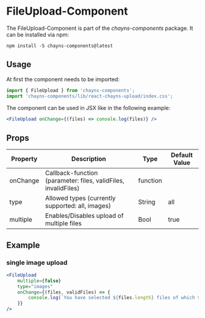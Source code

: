 # FileUpload-Component #

The FileUpload-Component is part of the *chayns-components* package. It can be installed via npm:

    npm install -S chayns-components@latest


## Usage ##
At first the component needs to be imported:

```jsx
import { FileUpload } from 'chayns-components';
import 'chayns-components/lib/react-chayns-upload/index.css';
```

The component can be used in JSX like in the following example:
```jsx
<FileUpload onChange={(files) => console.log(files)} />
```


## Props ##
| Property   | Description                                                                | Type     | Default Value |
|------------|----------------------------------------------------------------------------|----------|---------------|
| onChange   | Callback-function (parameter: files, validFiles, invalidFiles)             | function |               |
| type       | Allowed types (currently supported: all, images)                           | String   | all           |
| multiple   | Enables/Disables upload of multiple files                                  | Bool     | true          |


## Example ##
### single image upload ###
```jsx
<FileUpload
    multiple={false}
    type="images"
    onChange={(files, validFiles) => {
        console.log(`You have selected ${files.length} files of which ${validFiles.length} are valid`);
    }}
/>
```